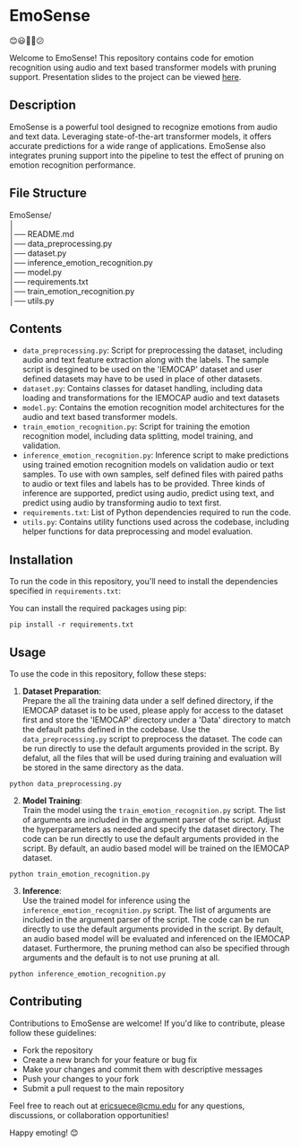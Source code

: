 # EmoSense 

😊😃🥲🤨😕

Welcome to EmoSense! This repository contains code for emotion recognition using audio and text based transformer models with pruning support. Presentation slides to the project can be viewed [here](https://docs.google.com/presentation/d/11L6VZKmYdf0F7yfEugzStx8l-P25POuB8DaTz-pau44/edit?usp=sharing).

## Description
EmoSense is a powerful tool designed to recognize emotions from audio and text data. Leveraging state-of-the-art transformer models, it offers accurate predictions for a wide range of applications. EmoSense also integrates pruning support into the pipeline to test the effect of pruning on emotion recognition performance. 

## File Structure

EmoSense/  
│    
│── README.md    
│── data_preprocessing.py  
│── dataset.py    
│── inference_emotion_recognition.py    
│── model.py   
│── requirements.txt  
│── train_emotion_recognition.py    
│── utils.py   

## Contents
- `data_preprocessing.py`: Script for preprocessing the dataset, including audio and text feature extraction along with the labels. The sample script is desgined to be used on the 'IEMOCAP' dataset and user defined datasets may have to be used in place of other datasets.
- `dataset.py`: Contains classes for dataset handling, including data loading and transformations for the IEMOCAP audio and text datasets
- `model.py`: Contains the emotion recognition model architectures for the audio and text based transformer models. 
- `train_emotion_recognition.py`: Script for training the emotion recognition model, including data splitting, model training, and validation.
- `inference_emotion_recognition.py`: Inference script to make predictions using trained emotion recognition models on validation audio or text samples. To use with own samples, self defined files with paired paths to audio or text files and labels has to be provided. Three kinds of inference are supported, predict using audio, predict using text, and predict using audio by transforming audio to text first. 
- `requirements.txt`: List of Python dependencies required to run the code.
- `utils.py`: Contains utility functions used across the codebase, including helper functions for data preprocessing and model evaluation.

## Installation

To run the code in this repository, you'll need to install the dependencies specified in `requirements.txt`:

You can install the required packages using pip:
```
pip install -r requirements.txt
```

## Usage
To use the code in this repository, follow these steps:

1. **Dataset Preparation**:  
Prepare the all the training data under a self defined directory, if the IEMOCAP dataset is to be used, please apply for access to the dataset first and store the 'IEMOCAP' directory under a 'Data' directory to match the default paths defined in the codebase. Use the `data_preprocessing.py` script to preprocess the dataset. The code can be run directly to use the default arguments provided in the script. By defalut, all the files that will be used during training and evaluation will be stored in the same directory as the data. 
```
python data_preprocessing.py
```

2. **Model Training**:  
Train the model using the `train_emotion_recognition.py` script. The list of arguments are included in the argument parser of the script. Adjust the hyperparameters as needed and specify the dataset directory. The code can be run directly to use the default arguments provided in the script. By default, an audio based model will be trained on the IEMOCAP dataset.
```
python train_emotion_recognition.py
```

3. **Inference**:  
Use the trained model for inference using the `inference_emotion_recognition.py` script. The list of arguments are included in the argument parser of the script. The code can be run directly to use the default arguments provided in the script. By default, an audio based model will be evaluated and inferenced on the IEMOCAP dataset. Furthermore, the pruning method can also be specified through arguments and the default is to not use pruning at all. 
```
python inference_emotion_recognition.py
```

## Contributing
Contributions to EmoSense are welcome! If you'd like to contribute, please follow these guidelines:

- Fork the repository
- Create a new branch for your feature or bug fix
- Make your changes and commit them with descriptive messages
- Push your changes to your fork
- Submit a pull request to the main repository

Feel free to reach out at [ericsuece@cmu.edu](mailto:ericsuece@cmu.edu) for any questions, discussions, or collaboration opportunities!

Happy emoting! 😊